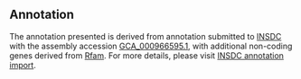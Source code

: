 

Annotation
----------

The annotation presented is derived from annotation submitted to
[INSDC](http://www.insdc.org) with the assembly accession
[GCA\_000966595.1](http://www.ebi.ac.uk/ena/data/view/GCA_000966595.1),
with additional non-coding genes derived from
[Rfam](http://rfam.xfam.org/). For more details, please visit [INSDC
annotation
import](http://ensemblgenomes.org/info/data/insdc_annotation).
